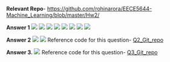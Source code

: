 **Relevant Repo**-
https://github.com/rohinarora/EECE5644-Machine_Learning/blob/master/Hw2/


**Answer 1**
![](yourscanfromsnelllibrary/image0000.jpg)
![](yourscanfromsnelllibrary/image0001.jpg)
![](yourscanfromsnelllibrary/image0002.jpg)
![](yourscanfromsnelllibrary/image0003.jpg)
![](yourscanfromsnelllibrary/image0004.jpg)
![](yourscanfromsnelllibrary/image0005.jpg)
![](yourscanfromsnelllibrary/image0006.jpg)
![](yourscanfromsnelllibrary/image0007.jpg)

**Answer 2**
![](yourscanfromsnelllibrary/image0009.jpg)
![](yourscanfromsnelllibrary/image0010.jpg)
Reference code for this question- [Q2_Git_repo](https://github.com/rohinarora/EECE5644-Machine_Learning/blob/master/Hw2/Q2.ipynb)



**Answer 3.**
![](yourscanfromsnelllibrary/image0008.jpg)
Reference code for this question- [Q3_Git_repo](https://github.com/rohinarora/EECE5644-Machine_Learning/blob/master/Hw2/Q3.ipynb)
